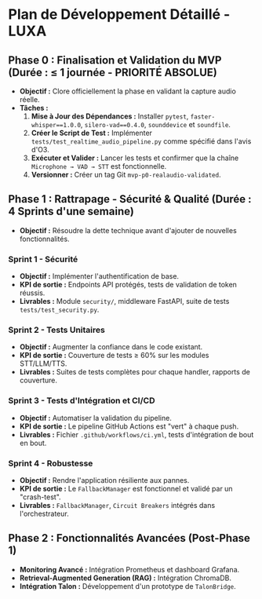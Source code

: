 # Plan de Développement Détaillé - LUXA

## Phase 0 : Finalisation et Validation du MVP (Durée : ≤ 1 journée - PRIORITÉ ABSOLUE)
* **Objectif :** Clore officiellement la phase en validant la capture audio réelle.
* **Tâches :**
    1.  **Mise à Jour des Dépendances :** Installer `pytest`, `faster-whisper==1.0.0`, `silero-vad==0.4.0`, `sounddevice` et `soundfile`.
    2.  **Créer le Script de Test :** Implémenter `tests/test_realtime_audio_pipeline.py` comme spécifié dans l'avis d'O3.
    3.  **Exécuter et Valider :** Lancer les tests et confirmer que la chaîne `Microphone → VAD → STT` est fonctionnelle.
    4.  **Versionner :** Créer un tag Git `mvp-p0-realaudio-validated`.

## Phase 1 : Rattrapage - Sécurité & Qualité (Durée : 4 Sprints d'une semaine)
* **Objectif :** Résoudre la dette technique avant d'ajouter de nouvelles fonctionnalités.

### Sprint 1 - Sécurité
* **Objectif :** Implémenter l'authentification de base.
* **KPI de sortie :** Endpoints API protégés, tests de validation de token réussis.
* **Livrables :** Module `security/`, middleware FastAPI, suite de tests `tests/test_security.py`.

### Sprint 2 - Tests Unitaires
* **Objectif :** Augmenter la confiance dans le code existant.
* **KPI de sortie :** Couverture de tests ≥ 60% sur les modules STT/LLM/TTS.
* **Livrables :** Suites de tests complètes pour chaque handler, rapports de couverture.

### Sprint 3 - Tests d'Intégration et CI/CD
* **Objectif :** Automatiser la validation du pipeline.
* **KPI de sortie :** Le pipeline GitHub Actions est "vert" à chaque push.
* **Livrables :** Fichier `.github/workflows/ci.yml`, tests d'intégration de bout en bout.

### Sprint 4 - Robustesse
* **Objectif :** Rendre l'application résiliente aux pannes.
* **KPI de sortie :** Le `FallbackManager` est fonctionnel et validé par un "crash-test".
* **Livrables :** `FallbackManager`, `Circuit Breakers` intégrés dans l'orchestrateur.

## Phase 2 : Fonctionnalités Avancées (Post-Phase 1)
* **Monitoring Avancé :** Intégration Prometheus et dashboard Grafana.
* **Retrieval-Augmented Generation (RAG) :** Intégration ChromaDB.
* **Intégration Talon :** Développement d'un prototype de `TalonBridge`.